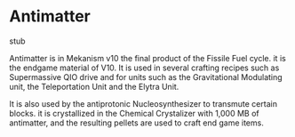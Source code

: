 # Antimatter

stub

Antimatter is in Mekanism v10 the final product of the Fissile Fuel cycle. it is the endgame material of V10. It is used in several crafting recipes such as Supermassive QIO drive and for units such as the Gravitational Modulating unit, the Teleportation Unit and the Elytra Unit.

It is also used by the antiprotonic Nucleosynthesizer to transmute certain blocks. it is crystallized in the Chemical Crystalizer with 1,000 MB of antimatter, and the resulting pellets are used to craft end game items.